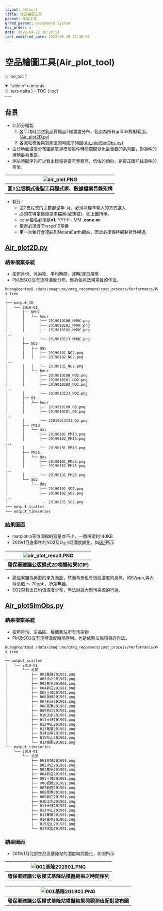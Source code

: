 ```yaml
---
layout: default
title: 空品繪圖工具
parent: 後製工具
grand_parent: Recommend System
nav_order: 2
date: 2022-04-22 10:28:51
last_modified_date: 2022-05-29 22:30:57
---
```


# 空品繪圖工具(Air_plot_tool)
{: .no_toc }

<details open markdown="block">
  <summary>
    Table of contents
  </summary>
  {: .text-delta }
- TOC
{:toc}
</details>
---

## 背景
- 此部分繪製
  1. 各平均時間空氣品質地面2維濃度分布，範圍為所有grid03模擬範圍。([Air_plot2D.py](https://github.com/sinotec2/Focus-on-Air-Quality/blob/main/GridModels/TWNEPA_RecommCMAQ/post_process/Air_plot2D.py))
  2. 各測站模擬與實測值的時間序列圖([Air_plotSimObs.py](https://github.com/sinotec2/Focus-on-Air-Quality/blob/main/GridModels/TWNEPA_RecommCMAQ/post_process/Air_plotSimObs.py))
- 由於地面濃度分布圖是掌握模擬事件時間空間變化最重要的系列圖，對事件的說明最為重要。
- 測站時間序列可以看出模擬是否有整體高、低估的傾向，是否正確抓住事件的高值。

| ![air_plot.PNG](https://github.com/sinotec2/Focus-on-Air-Quality/raw/main/assets/images/air_plot.png) |
|:--:|
| <b>圖1公版模式後製工具程式庫、數據檔案目錄架構</b>|

- 執行：
  - 這2支程式的引數都是年-月，必須以標準輸入的方式鍵入
  - 必須在特定目錄提供檔案(或連結)，如上圖所示。
  - cctm檔名必須是**v1.** *YYYY* **-** *MM* **.conc.nc**
  - 檔案必須含有wspd10項目
  - 第一次執行會連結到NatureEarth網站，因此必須保持網路對外暢通。

## [Air_plot2D.py](https://github.com/sinotec2/Focus-on-Air-Quality/blob/main/GridModels/TWNEPA_RecommCMAQ/post_process/Air_plot2D.py)
### 結果檔案系統
- 按照月份、污染物、平均時間、逐時/逐日檔案
- PM及SO2沒有逐時濃度分布。應為依照法規項目的作法。

```bash
kuang@centos8 /data/cmaqruns/cmaq_recommend/post_process/Performance/Perf_Tools/Air_plot_tool/Output
$ tree
.
├── output_2D
│   └── 2019-01
│       ├── NMHC
│       │   └── hour
│       │       ├── 2019010100_NMHC.png
│       │       ├── 2019010101_NMHC.png
│       │       ├── 2019010102_NMHC.png
...
│       │       └── 2019013123_NMHC.png
│       ├── NO2
│       │   ├── day
│       │   │   ├── 20190101_NO2.png
│       │   │   ├── 20190102_NO2.png
...
│       │   │   └── 20190131_NO2.png
│       │   └── hour
│       │       ├── 2019010100_NO2.png
│       │       ├── 2019010101_NO2.png
│       │       ├── 2019010102_NO2.png
...
│       │       └── 2019013123_NO2.png
│       ├── O3
│       │   └── hour
│       │       ├── 2019010100_O3.png
│       │       ├── 2019010101_O3.png
...
│       │       └── 22019013123_O3.png
│       ├── PM10
│       │   └── day
│       │       ├── 20190101_PM10.png
│       │       ├── 20190102_PM10.png
...
│       │       └── 20190131_PM10.png
│       ├── PM25
│       │   └── day
│       │       ├── 20190101_PM25.png
│       │       ├── 20190102_PM25.png
...
│       │       └── 20190131_PM25.png
│       └── SO2
│           └── day
│               ├── 20190101_SO2.png
│               ├── 20190102_SO2.png
...
│               └── 20190131_SO2.png
├── output_scatter
└── output_timeseries
```

### 結果圖面
- matplotlib等值圖檔的容量並不小，一個檔案約140KB
- 2019/1月底事件的NO2及O<sub>3</sub>小時濃度變化，如[GIF](https://sinotec2.github.io/RecModResults/)所示


| ![air_plot_result.PNG](https://github.com/sinotec2/Focus-on-Air-Quality/raw/main/assets/images/air_plot_result.png) |
|:--:|
| <b>環保署建議公版模式2D模擬結果([GIF](https://sinotec2.github.io/RecModResults/))</b>|

- 該個案雖為典型的東方渦旋，然而背景也有很高濃度的臭氧，約67ppb,與內陸高值 ～ 70ppb，所差無幾。
- SO2只有出日均值濃度分布，無法討論大型污染源的行為。

## [Air_plotSimObs.py](https://github.com/sinotec2/Focus-on-Air-Quality/blob/main/GridModels/TWNEPA_RecommCMAQ/post_process/Air_plotSimObs.py)

### 結果檔案系統
- 按照月份、空品區、每個測站所有污染物
- PM及SO2沒有逐時濃度時間序列。也是依照法規項目的作法。

```bash
kuang@centos8 /data/cmaqruns/cmaq_recommend/post_process/Performance/Perf_Tools/Air_plot_tool/Output
$ tree
.
── output_scatter
│   └── 2019-01
│       └── 北部
│           ├── 001基隆201901.png
│           ├── 002汐止201901.png
│           ├── 003萬里201901.png
│           ├── 004新店201901.png
│           ├── 005土城201901.png
│           ├── 006板橋201901.png
│           ├── 007新莊201901.png
│           ├── 008菜寮201901.png
│           ├── 009林口201901.png
│           ├── 010淡水201901.png
│           ├── 011士林201901.png
│           ├── 012中山201901.png
│           ├── 013萬華201901.png
│           ├── 014古亭201901.png
│           ├── 015松山201901.png
│           └── 017桃園201901.png
└── output_timeseries
    └── 2019-01
        └── 北部
            ├── 001基隆201901.png
            ├── 002汐止201901.png
            ├── 003萬里201901.png
            ├── 004新店201901.png
            ├── 005土城201901.png
            ├── 006板橋201901.png
            ├── 007新莊201901.png
            ├── 008菜寮201901.png
            ├── 009林口201901.png
            ├── 010淡水201901.png
            ├── 011士林201901.png
            ├── 012中山201901.png
            ├── 013萬華201901.png
            ├── 014古亭201901.png
            ├── 015松山201901.png
            └── 017桃園201901.png
```



### 結果圖面
- 2019/1月北部空品區基隆站的濃度時間變化，如圖所示

| ![001基隆201901.PNG](https://github.com/sinotec2/Focus-on-Air-Quality/raw/main/assets/images/001基隆201901.png) |
|:--:|
| <b>環保署建議公版模式基隆站模擬結果之時間序列</b>|

| ![001基隆201901.PNG](https://github.com/sinotec2/Focus-on-Air-Quality/raw/main/assets/images/001基隆201901S.png) |
|:--:|
| <b>環保署建議公版模式基隆站模擬結果與觀測值配對散布圖</b>|